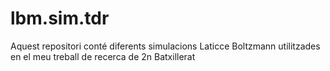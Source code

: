 # lbm.sim.tdr
Aquest repositori conté diferents simulacions Laticce Boltzmann utilitzades en el meu treball de recerca de 2n Batxillerat
